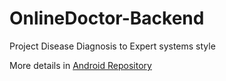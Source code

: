 # OnlineDoctor-Backend
Project Disease Diagnosis to Expert systems style


More details in <a href="https://github.com/mbfakourii/OnlineDoctor-Android">Android Repository</a>
